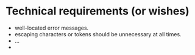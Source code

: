 # Technical requirements (or wishes)  

* well-located error messages.
* escaping characters or tokens should be unnecessary at all times.
* ... 
* 
